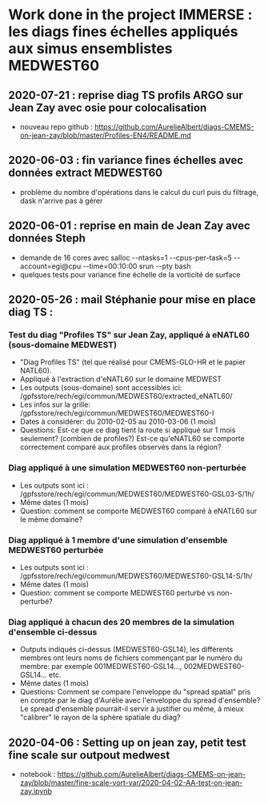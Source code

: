 # Work done in the project IMMERSE : les diags fines échelles appliqués aux simus ensemblistes MEDWEST60

## 2020-07-21 : reprise diag TS profils ARGO sur Jean Zay avec osie pour colocalisation
  - nouveau repo github : https://github.com/AurelieAlbert/diags-CMEMS-on-jean-zay/blob/master/Profiles-EN4/README.md

## 2020-06-03 : fin variance fines échelles avec données extract MEDWEST60
  - problème du nombre d'opérations dans le calcul du curl puis du filtrage, dask n'arrive pas à gérer

## 2020-06-01 : reprise en main de Jean Zay avec données Steph
  - demande de 16 cores avec salloc --ntasks=1 --cpus-per-task=5 --account=egi@cpu --time=00:10:00 srun --pty bash
  - quelques tests pour variance fine échelle de la vorticité de surface

## 2020-05-26 : mail Stéphanie pour mise en place diag TS :

### Test du diag "Profiles TS" sur Jean Zay, appliqué à eNATL60 (sous-domaine MEDWEST)
  - "Diag Profiles TS"  (tel que réalisé pour CMEMS-GLO-HR et le papier NATL60).
  - Appliqué à l'extraction d'eNATL60 sur le domaine MEDWEST
  - Les outputs (sous-domaine) sont  accessibles ici: /gpfsstore/rech/egi/commun/MEDWEST60/extracted_eNATL60/
  - Les infos sur la grille: /gpfsstore/rech/egi/commun/MEDWEST60/MEDWEST60-I
  - Dates à considérer: du 2010-02-05 au 2010-03-06 (1 mois)
  - Questions: Est-ce que ce diag tient la route si appliqué sur 1 mois seulement? (combien de profiles?) Est-ce qu'eNATL60 se comporte correctement comparé aux profiles observés dans la région?


### Diag appliqué à une simulation MEDWEST60 non-perturbée

  - Les outputs sont ici : /gpfsstore/rech/egi/commun/MEDWEST60/MEDWEST60-GSL03-S/1h/
  - Même dates (1 mois)
  - Question: comment se comporte MEDWEST60 comparé à eNATL60 sur le même domaine?

### Diag appliqué à 1 membre d'une simulation d'ensemble MEDWEST60 perturbée

  - Les outputs sont ici : /gpfsstore/rech/egi/commun/MEDWEST60/MEDWEST60-GSL14-S/1h/
  - Même dates (1 mois)
  - Question: comment se comporte MEDWEST60 perturbé vs non-perturbé?

### Diag appliqué à chacun des 20 membres de la simulation d'ensemble ci-dessus

   - Outputs indiqués ci-dessus (MEDWEST60-GSL14), les différents membres ont leurs noms de fichiers commençant par le numéro du membre: par exemple  001MEDWEST60-GSL14...,  002MEDWEST60-GSL14... etc.
  - Même dates (1 mois)
  - Questions: Comment se compare l'enveloppe du "spread spatial" pris en compte par le diag d'Aurélie avec l'enveloppe du spread d'ensemble? Le spread d'ensemble pourrait-il servir à justifier ou même, à mieux "calibrer" le rayon de la sphère spatiale du diag?


## 2020-04-06 : Setting up on jean zay, petit test fine scale sur outpout medwest

  - notebook : https://github.com/AurelieAlbert/diags-CMEMS-on-jean-zay/blob/master/fine-scale-vort-var/2020-04-02-AA-test-on-jean-zay.ipynb
